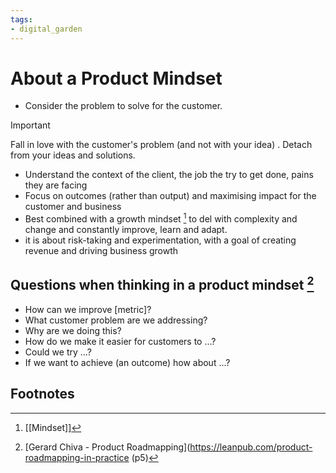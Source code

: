 ```yaml
---
tags: 
- digital_garden
---
```

# About a Product Mindset
+ Consider the problem to solve for the customer. 

> [!important]
> Fall in love with the customer's problem (and not with your idea) . Detach from your ideas and solutions.
 
+ Understand the context of the client, the job the try to get done, pains they are facing
+ Focus on outcomes (rather than output) and maximising impact for the customer and business
+ Best combined with a growth mindset [^2] to del with complexity and change and constantly improve, learn and adapt.
+ it is about risk-taking and experimentation, with a goal of creating revenue and driving business growth

## Questions when thinking in a product mindset [^1]
+ How can we improve [metric]?
+ What customer problem are we addressing?
+ Why are we doing this?
+ How do we make it easier for customers to ...?
+ Could we try ...?
+ If we want to achieve (an outcome) how about ...?

## Footnotes
[^1]:  [Gerard Chiva - Product Roadmapping](https://leanpub.com/product-roadmapping-in-practice (p5)
[^2]: [[Mindset]]